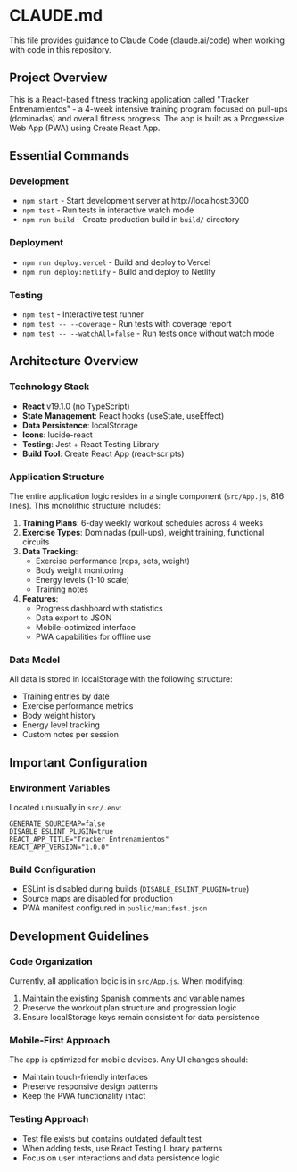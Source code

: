 # CLAUDE.md

This file provides guidance to Claude Code (claude.ai/code) when working with code in this repository.

## Project Overview

This is a React-based fitness tracking application called "Tracker Entrenamientos" - a 4-week intensive training program focused on pull-ups (dominadas) and overall fitness progress. The app is built as a Progressive Web App (PWA) using Create React App.

## Essential Commands

### Development
- `npm start` - Start development server at http://localhost:3000
- `npm test` - Run tests in interactive watch mode
- `npm run build` - Create production build in `build/` directory

### Deployment
- `npm run deploy:vercel` - Build and deploy to Vercel
- `npm run deploy:netlify` - Build and deploy to Netlify

### Testing
- `npm test` - Interactive test runner
- `npm test -- --coverage` - Run tests with coverage report
- `npm test -- --watchAll=false` - Run tests once without watch mode

## Architecture Overview

### Technology Stack
- **React** v19.1.0 (no TypeScript)
- **State Management**: React hooks (useState, useEffect)
- **Data Persistence**: localStorage
- **Icons**: lucide-react
- **Testing**: Jest + React Testing Library
- **Build Tool**: Create React App (react-scripts)

### Application Structure
The entire application logic resides in a single component (`src/App.js`, 816 lines). This monolithic structure includes:

1. **Training Plans**: 6-day weekly workout schedules across 4 weeks
2. **Exercise Types**: Dominadas (pull-ups), weight training, functional circuits
3. **Data Tracking**: 
   - Exercise performance (reps, sets, weight)
   - Body weight monitoring
   - Energy levels (1-10 scale)
   - Training notes
4. **Features**:
   - Progress dashboard with statistics
   - Data export to JSON
   - Mobile-optimized interface
   - PWA capabilities for offline use

### Data Model
All data is stored in localStorage with the following structure:
- Training entries by date
- Exercise performance metrics
- Body weight history
- Energy level tracking
- Custom notes per session

## Important Configuration

### Environment Variables
Located unusually in `src/.env`:
```
GENERATE_SOURCEMAP=false
DISABLE_ESLINT_PLUGIN=true
REACT_APP_TITLE="Tracker Entrenamientos"
REACT_APP_VERSION="1.0.0"
```

### Build Configuration
- ESLint is disabled during builds (`DISABLE_ESLINT_PLUGIN=true`)
- Source maps are disabled for production
- PWA manifest configured in `public/manifest.json`

## Development Guidelines

### Code Organization
Currently, all application logic is in `src/App.js`. When modifying:
1. Maintain the existing Spanish comments and variable names
2. Preserve the workout plan structure and progression logic
3. Ensure localStorage keys remain consistent for data persistence

### Mobile-First Approach
The app is optimized for mobile devices. Any UI changes should:
- Maintain touch-friendly interfaces
- Preserve responsive design patterns
- Keep the PWA functionality intact

### Testing Approach
- Test file exists but contains outdated default test
- When adding tests, use React Testing Library patterns
- Focus on user interactions and data persistence logic